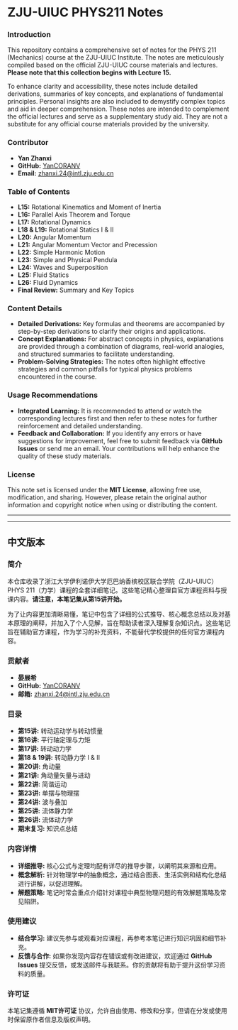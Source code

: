 # ZJU-UIUC PHYS211 Notes

### Introduction

This repository contains a comprehensive set of notes for the PHYS 211 (Mechanics) course at the ZJU-UIUC Institute. The notes are meticulously compiled based on the official ZJU-UIUC course materials and lectures. **Please note that this collection begins with Lecture 15.**

To enhance clarity and accessibility, these notes include detailed derivations, summaries of key concepts, and explanations of fundamental principles. Personal insights are also included to demystify complex topics and aid in deeper comprehension. These notes are intended to complement the official lectures and serve as a supplementary study aid. They are not a substitute for any official course materials provided by the university.

### Contributor

  * **Yan Zhanxi**
  * **GitHub:** [YanCORANV](https://www.google.com/search?q=https://github.com/YanCORANV)
  * **Email:** [zhanxi.24@intl.zju.edu.cn](mailto:zhanxi.24@intl.zju.edu.cn)

### Table of Contents

  * **L15:** Rotational Kinematics and Moment of Inertia
  * **L16:** Parallel Axis Theorem and Torque
  * **L17:** Rotational Dynamics
  * **L18 & L19:** Rotational Statics I & II
  * **L20:** Angular Momentum
  * **L21:** Angular Momentum Vector and Precession
  * **L22:** Simple Harmonic Motion
  * **L23:** Simple and Physical Pendula
  * **L24:** Waves and Superposition
  * **L25:** Fluid Statics
  * **L26:** Fluid Dynamics
  * **Final Review:** Summary and Key Topics

### Content Details

  * **Detailed Derivations:** Key formulas and theorems are accompanied by step-by-step derivations to clarify their origins and applications.
  * **Concept Explanations:** For abstract concepts in physics, explanations are provided through a combination of diagrams, real-world analogies, and structured summaries to facilitate understanding.
  * **Problem-Solving Strategies:** The notes often highlight effective strategies and common pitfalls for typical physics problems encountered in the course.

### Usage Recommendations

  * **Integrated Learning:** It is recommended to attend or watch the corresponding lectures first and then refer to these notes for further reinforcement and detailed understanding.
  * **Feedback and Collaboration:** If you identify any errors or have suggestions for improvement, feel free to submit feedback via **GitHub Issues** or send me an email. Your contributions will help enhance the quality of these study materials.

### License

This note set is licensed under the **MIT License**, allowing free use, modification, and sharing. However, please retain the original author information and copyright notice when using or distributing the content.

-----

-----

## 中文版本

### 简介

本仓库收录了浙江大学伊利诺伊大学厄巴纳香槟校区联合学院（ZJU-UIUC）PHYS 211（力学）课程的全套详细笔记。这些笔记精心整理自官方课程资料与授课内容。**请注意，本笔记集从第15讲开始。**

为了让内容更加清晰易懂，笔记中包含了详细的公式推导、核心概念总结以及对基本原理的阐释，并加入了个人见解，旨在帮助读者深入理解复杂知识点。这些笔记旨在辅助官方课程，作为学习的补充资料，不能替代学校提供的任何官方课程内容。

### 贡献者

  * **晏展希**
  * **GitHub:** [YanCORANV](https://www.google.com/search?q=https://github.com/YanCORANV)
  * **邮箱:** [zhanxi.24@intl.zju.edu.cn](mailto:zhanxi.24@intl.zju.edu.cn)

### 目录

  * **第15讲:** 转动运动学与转动惯量
  * **第16讲:** 平行轴定理与力矩
  * **第17讲:** 转动动力学
  * **第18 & 19讲:** 转动静力学 I & II
  * **第20讲:** 角动量
  * **第21讲:** 角动量矢量与进动
  * **第22讲:** 简谐运动
  * **第23讲:** 单摆与物理摆
  * **第24讲:** 波与叠加
  * **第25讲:** 流体静力学
  * **第26讲:** 流体动力学
  * **期末复习:** 知识点总结

### 内容详情

  * **详细推导:** 核心公式与定理均配有详尽的推导步骤，以阐明其来源和应用。
  * **概念解析:** 针对物理学中的抽象概念，通过结合图表、生活实例和结构化总结进行讲解，以促进理解。
  * **解题策略:** 笔记时常会重点介绍针对课程中典型物理问题的有效解题策略及常见陷阱。

### 使用建议

  * **结合学习:** 建议先参与或观看对应课程，再参考本笔记进行知识巩固和细节补充。
  * **反馈与合作:** 如果你发现内容存在错误或有改进建议，欢迎通过 **GitHub Issues** 提交反馈，或发送邮件与我联系。你的贡献将有助于提升这份学习资料的质量。

### 许可证

本笔记集遵循 **MIT许可证** 协议，允许自由使用、修改和分享，但请在分发或使用时保留原作者信息及版权声明。